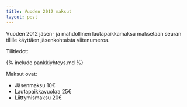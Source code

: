 ```yaml
---
title: Vuoden 2012 maksut
layout: post
---
```


Vuoden 2012 jäsen- ja mahdollinen lautapaikkamaksu maksetaan seuran tilille käyttäen jäsenkohtaista viitenumeroa.

Tilitiedot:

{% include pankkiyhteys.md %}

Maksut ovat:
* Jäsenmaksu 10€
* Lautapaikkavuokra 25€
* Liittymismaksu 20€
